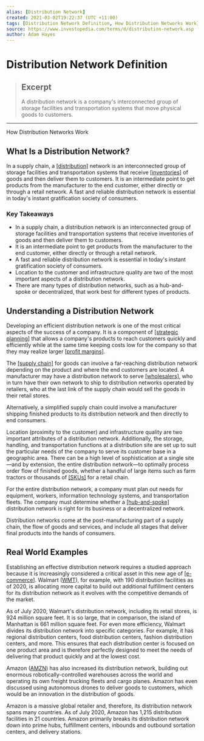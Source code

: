 ```yaml
---
alias: [Distribution Network]
created: 2021-03-02T19:22:37 (UTC +11:00)
tags: [Distribution Network Definition, How Distribution Networks Work]
source: https://www.investopedia.com/terms/d/distribution-network.asp
author: Adam Hayes
---
```


# Distribution Network Definition

> ## Excerpt
> A distribution network is a company's interconnected group of storage facilities and transportation systems that move physical goods to customers.

---

How Distribution Networks Work
## What Is a Distribution Network?

In a supply chain, a [[distribution]](https://www.investopedia.com/terms/d/distribution-management.asp) network is an interconnected group of storage facilities and transportation systems that receive [[inventories]](https://www.investopedia.com/terms/i/inventory.asp) of goods and then deliver them to customers. It is an intermediate point to get products from the manufacturer to the end customer, either directly or through a retail network. A fast and reliable distribution network is essential in today's instant gratification society of consumers.

### Key Takeaways

-   In a supply chain, a distribution network is an interconnected group of storage facilities and transportation systems that receive inventories of goods and then deliver them to customers.
-   It is an intermediate point to get products from the manufacturer to the end customer, either directly or through a retail network.
-   A fast and reliable distribution network is essential in today's instant gratification society of consumers.
-   Location to the customer and infrastructure quality are two of the most important aspects of a distribution network.
-   There are many types of distribution networks, such as a hub-and-spoke or decentralized, that work best for different types of products.

## Understanding a Distribution Network

Developing an efficient distribution network is one of the most critical aspects of the success of a company. It is a component of [[strategic planning]](https://www.investopedia.com/financial-edge/0612/the-importance-of-strategic-planning.aspx) that allows a company's products to reach customers quickly and efficiently while at the same time keeping costs low for the company so that they may realize larger [[profit margins]](https://www.investopedia.com/terms/p/profitmargin.asp).

The [[supply chain]](https://www.investopedia.com/terms/s/supplychain.asp) for goods can involve a far-reaching distribution network depending on the product and where the end customers are located. A manufacturer may have a distribution network to serve [[wholesalers]](https://www.investopedia.com/terms/w/wholesaling.asp), who in turn have their own network to ship to distribution networks operated by retailers, who at the last link of the supply chain would sell the goods in their retail stores.

Alternatively, a simplified supply chain could involve a manufacturer shipping finished products to its distribution network and then directly to end consumers.

Location (proximity to the customer) and infrastructure quality are two important attributes of a distribution network. Additionally, the storage, handling, and transportation functions at a distribution site are set up to suit the particular needs of the company to serve its customer base in a geographic area. There can be a high level of sophistication at a single site—and by extension, the entire distribution network—to optimally process order flow of finished goods, whether a handful of large items such as farm tractors or thousands of [[SKUs]](https://www.investopedia.com/terms/s/stock-keeping-unit-sku.asp) for a retail chain.

For the entire distribution network, a company must plan out needs for equipment, workers, information technology systems, and transportation fleets. The company must determine whether a [[hub-and-spoke]](https://www.investopedia.com/terms/h/hub_and_spoke_structure.asp) distribution network is right for its business or a decentralized network.

Distribution networks come at the post-manufacturing part of a supply chain, the flow of goods and services, and include all stages that deliver final products into the hands of consumers.

## Real World Examples

Establishing an effective distribution network requires a studied approach because it is increasingly considered a critical asset in this new age of [[e-commerce]](https://www.investopedia.com/terms/e/ecommerce.asp). Walmart ([WMT](https://www.investopedia.com/markets/quote?tvwidgetsymbol=wmt)), for example, with 190 distribution facilities as of 2020, is allocating more capital to build out additional fulfillment centers for its distribution network as it evolves with the competitive demands of the market.

As of July 2020, Walmart's distribution network, including its retail stores, is 924 million square feet. It is so large, that in comparison, the island of Manhattan is 661 million square feet. For even more efficiency, Walmart divides its distribution network into specific categories. For example, it has regional distribution centers, food distribution centers, fashion distribution centers, and more. This ensures that each distribution center is focused on one product area and is therefore perfectly designed to meet the needs of delivering that product quickly and at the lowest cost.

Amazon ([AMZN](https://www.investopedia.com/markets/quote?tvwidgetsymbol=amzn)) has also increased its distribution network, building out enormous robotically-controlled warehouses across the world and operating its own freight trucking fleets and cargo planes. Amazon has even discussed using autonomous drones to deliver goods to customers, which would be an innovation in the distribution of goods.

Amazon is a massive global retailer and, therefore, its distribution network spans many countries. As of July 2020, Amazon has 1,215 distribution facilities in 21 countries. Amazon primarily breaks its distribution network down into prime hubs, fulfillment centers, inbounds and outbound sortation centers, and delivery stations.
